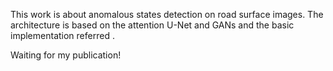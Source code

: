 This work is about anomalous states detection on road surface images. 
The architecture is based on the attention U-Net and GANs and the basic implementation referred .


Waiting for my publication!
